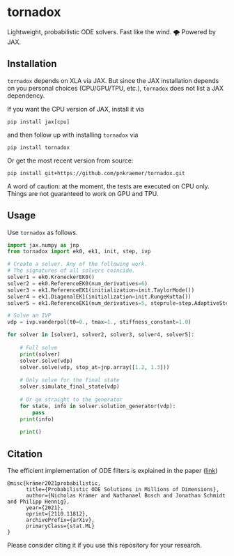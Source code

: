 # tornadox
Lightweight, probabilistic ODE solvers. Fast like the wind. 🌪️ Powered by JAX.


## Installation
`tornadox` depends on XLA via JAX. 
But since the JAX installation depends on you personal choices (CPU/GPU/TPU, etc.),
`tornadox` does not list a JAX dependency.

If you want the CPU version of JAX, install it via
```
pip install jax[cpu]
```
and then  follow up with installing `tornadox` via
```
pip install tornadox
```
Or get the most recent version from source:
```
pip install git+https://github.com/pnkraemer/tornadox.git
```
A word of caution: at the moment, the tests are executed on CPU only.
Things are not guaranteed to work on GPU and TPU. 

## Usage
Use `tornadox` as follows.

```python
import jax.numpy as jnp
from tornadox import ek0, ek1, init, step, ivp

# Create a solver. Any of the following work. 
# The signatures of all solvers coincide.
solver1 = ek0.KroneckerEK0()
solver2 = ek0.ReferenceEK0(num_derivatives=6)
solver3 = ek1.ReferenceEK1(initialization=init.TaylorMode())
solver4 = ek1.DiagonalEK1(initialization=init.RungeKutta())
solver5 = ek1.ReferenceEK1(num_derivatives=5, steprule=step.AdaptiveSteps())

# Solve an IVP
vdp = ivp.vanderpol(t0=0., tmax=1., stiffness_constant=1.0)

for solver in [solver1, solver2, solver3, solver4, solver5]:
    
    # Full solve
    print(solver)
    solver.solve(vdp)
    solver.solve(vdp, stop_at=jnp.array([1.2, 1.3]))
    
    # Only solve for the final state
    solver.simulate_final_state(vdp)
    
    # Or go straight to the generator
    for state, info in solver.solution_generator(vdp):
        pass
    print(info)
    
    print()
```


## Citation
The efficient implementation of ODE filters is explained in the paper ([link](https://arxiv.org/abs/2110.11812))
```
@misc{krämer2021probabilistic,
      title={Probabilistic ODE Solutions in Millions of Dimensions}, 
      author={Nicholas Krämer and Nathanael Bosch and Jonathan Schmidt and Philipp Hennig},
      year={2021},
      eprint={2110.11812},
      archivePrefix={arXiv},
      primaryClass={stat.ML}
}
```
Please consider citing it if you use this repository for your research.

